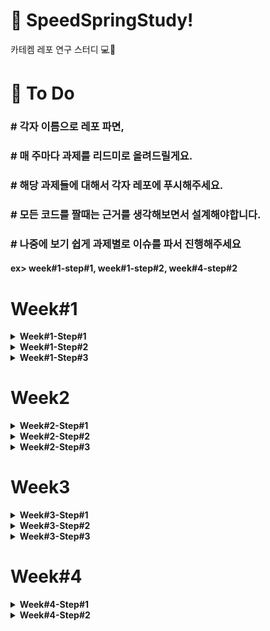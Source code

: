 # 👋 SpeedSpringStudy!

카테켐 레포 연구 스터디 💻🌱

# 🚀 To Do
### #  각자 이름으로 레포 파면,
### #  매 주마다 과제를 리드미로 올려드릴게요.
### #  해당 과제들에 대해서 각자 레포에 푸시해주세요.
### #  모든 코드를 짤때는 근거를 생각해보면서 설계해야합니다.
### #  나중에 보기 쉽게 과제별로 이슈를 파서 진행해주세요
#### ex> week#1-step#1, week#1-step#2, week#4-step#2
#
#
#

# Week#1
<details>
<summary><strong>Week#1-Step#1</strong></summary>

- [ ] **상품 조회**
    - 상품 목록을 조회하는 기능
    - HTTP 메서드: GET
    - 엔드포인트: `/api/products`

- [ ] **상품 추가**
    - 새로운 상품을 추가하는 기능
    - HTTP 메서드: POST
    - 엔드포인트: `/api/products`

- [ ] **상품 수정**
    - 기존 상품 정보를 수정하는 기능
    - HTTP 메서드: PUT
    - 엔드포인트: `/api/products/{id}`

- [ ] **상품 삭제**
    - 특정 ID를 가진 상품을 삭제하는 기능
    - HTTP 메서드: DELETE
    - 엔드포인트: `/api/products/{id}`
<img width="441" alt="스크린샷 2025-07-06 오후 4 14 29" src="https://github.com/user-attachments/assets/697fa6ec-77fc-4088-921c-01699bc34545" />

</details>


<details>
<summary><strong>Week#1-Step#2</strong></summary>

## step1 - 조회, 추가, 수정, 삭제 API
- [x] **상품 조회**
  - 상품 목록을 조회하는 기능
  - HTTP 메서드: GET
  - 엔드포인트: `/api/products`

- [x] **상품 추가**
  - 새로운 상품을 추가하는 기능
  - HTTP 메서드: POST
  - 엔드포인트: `/api/products`

- [x] **상품 수정**
  - 기존 상품 정보를 수정하는 기능
  - HTTP 메서드: PUT
  - 엔드포인트: `/api/products/{id}`

- [x] **상품 삭제**
  - 특정 ID를 가진 상품을 삭제하는 기능
  - HTTP 메서드: DELETE
  - 엔드포인트: `/api/products/{id}`

## step2 - 관리자 화면

- [ ] **상품 목록 화면**
  - 상품 목록을 화면에 표시하는 기능
  - HTML 페이지: `templates/products.html`
  - 접속 방법 : `localhost:8080/products`
  - 상품 목록과 오른쪽 상단의 상품 추가 버튼
  - 각 상품 우측 상품 수정 버튼과 상품 삭제 버튼

- [ ] **상품 추가 화면**
  - 새로운 상품을 추가하는 화면
  - HTML 페이지: `templates/product_form.html`
  - 폼을 통해 상품 정보를 입력받아 추가

- [ ] **상품 수정 화면**
  - 기존 상품 정보를 수정하는 화면
  - HTML 페이지: `templates/product_edit_form.html`
  - 폼을 통해 상품 정보를 입력받아 수정

- [ ] **AJAX를 통한 비동기 처리**
  - 상품 추가, 수정, 삭제 시 페이지 새로고침 없이 비동기로 처리
  - `fetch` API를 사용하여 서버와 통신
</details>

<details>
<summary><strong>Week#1-Step#3</strong></summary>
    
## step3 - JDBC 적용 및 리팩토링

### 기능 요구 사항
- JDBC를 사용하여 데이터를 H2 데이터베이스에 저장하고 관리한다.
- 상품 정보를 데이터베이스에 저장하고 조회, 수정, 삭제하는 기능을 구현한다.

### 구현 목록
- [x] **데이터베이스 테이블 생성**
  - `Product` 테이블 생성
- [x] **JDBC DAO 구현**
  - `ProductDao` 클래스 구현
- [x] **컨트롤러 리팩토링**
  - 기존의 `HashMap` 대신 데이터베이스를 사용하도록 `ProductController` 수정
- [x] **상품 추가/수정 시 DB 처리**
  - 상품 추가 및 수정 시 데이터베이스에 반영하도록 로직 수정
- [x] **상품 조회 시 DB 사용**
  - 상품 조회 시 데이터베이스에서 정보 조회
- [x] **상품 삭제 시 DB 사용**
  - 상품 삭제 시 데이터베이스에서 정보 삭제
</details>

# Week2

<details>
<summary><strong>Week#2-Step#1</strong></summary>

### step1 - 유효성 검사 및 예외처리

#### 기능 구현

1. 상품 추가, 수정 시 유효성 검사  
   - [ ] 상품 이름은 공백 포함 최대 15자까지 입력 가능  
   - [ ] 가능한 특수 문자: ( ), [ ], +, -, &, /, _  
   - [ ] "카카오"가 포함된 문구는 담당 MD와 협의한 경우에만 사용 가능  

</details>

<details>
<summary><strong>Week#2-Step#2</strong></summary>

### 로그인 및 회원가입

- [ ] email, password 를 통한 회원가입  
- [ ] 유저 정보를 기반으로 한 로그인  

#### 토큰 발급  
- [ ] 로그인이 완료된다면 토큰 제공 (bearer 방식 -> JWT 사용)

</details>

<details>
<summary><strong>Week#2-Step#3</strong></summary>

### 위시리스트 추가

- [ ] 유저 아이디로 식별 가능해야 함

</details>

# Week3
<details>
<summary><strong>Week#3-Step#1</strong></summary>

### 기존 코드 리팩토링
- [ ] 엔티티, 레포지토리 작성
- [ ] 그에 맞게 서비스 수정
- [ ] Dao 삭제

</details>


<details>
<summary><strong>Week#3-Step#2</strong></summary>

spring-gift-jpa

### step1 - JPA 적용

1. 기존 코드 리팩토링
    - [ ] 엔티티, 레포지토리 작성
    - [ ] 그에 맞게 서비스 수정
    - [ ] Dao 삭제

### step2 - 엔티티 모델링

1. 엔티티 연관 관계 설정
   - [ ] `Wish` 엔티티가 `User`, `Product` 참조하도록 함
   - [ ] `user_id`, `product_id`를 FK로 가지도록 설정

</details>


<details>
<summary><strong>Week#3-Step#3</strong></summary>

## 과제 진행 요구 사항

상품과 위시 리스트 보기에 페이지네이션을 구현한다.

- 대부분의 게시판은 모든 게시글을 한 번에 표시하지 않고 여러 페이지로 나누어 표시한다. 정렬 방법을 설정하여 보고 싶은 정보의 우선 순위를 정할 수도 있다.
- 페이지네이션은 원하는 정렬 방법, 페이지 크기 및 페이지에 따라 정보를 전달하는 방법이다.

## 프로그래밍 요구 사항

## 힌트

이를 직접 구현할 수도 있지만, 스프링 데이터는 **`Pageable`**이라는 객체를 제공하여 쉽게 구현할 수 있다. 또한 **`List`**, **`Slice`**, **`Page`** 등 다양한 반환 타입을 제공한다.

</details>



# Week#4
<details>
<summary><strong>Week#4-Step#1</strong></summary>

### 기능 요구 사항

상품 정보에 카테고리를 추가한다. 상품과 카테고리 모델 간의 관계를 고려하여 설계하고 구현한다.

- 카테고리는 1차 카테고리만 있으며 2차 카테고리는 고려하지 않는다.
- 카테고리는 수정할 수 있다.
- 관리자 화면에서 상품을 추가할 때 카테고리를 지정할 수 있다.
- 카테고리의 예시는 아래와 같다.
    - 교환권, 상품권, 뷰티, 패션, 식품, 리빙/도서, 레저/스포츠, 아티스트/캐릭터, 유아동/반려, 디지털/가전, 카카오프렌즈, 트렌드 선물, 백화점

아래 예시와 같이 HTTP 메시지를 주고받도록 구현한다.

#### Request
```
GET /api/categories HTTP/1.1
```
#### Response
```
HTTP/1.1 200
Content-Type: application/json

{
“id”: 91,
“name”: “교환권”,
“color”: “#6c95d1”,
“imageUrl”: “https://gift-s.kakaocdn.net/dn/gift/images/m640/dimm_theme.png”,
“description”: “”
}

```
### 프로그래밍 요구 사항

- 구현한 기능에 대해 적절한 테스트 전략을 생각하고 작성한다.
- 카테고리를 추가하는 문제이다. 1차카테고리를 지정하고, 수정할 수 있으며, 관리자 화면에서 지정할 수 있어야 한다.

</details>


<details>
<summary><strong>Week#4-Step#2</strong></summary>

## step 2 - 옵션 추가

### 옵션 추가
- **옵션 구현**
  - [ ] 엔티티 추가 (속성 : `id`, `name`)
  - [ ] 옵션 생성 시 검증 로직 추가 (옵션 이름의 특수 문자 허용 범위 및 길이 검증)
  - [ ] Dto, 레포지토리, 서비스, 컨트롤러 추가 (기본적인 CRUD 기능)
  - [ ] 테스트코드 추가


### 상품-옵션 추가
- **상품-옵션 구현**
  - [ ] 엔티티 추가 (속성 : `id`, `product`, `option`, `quantity`)
  - [ ] 동일 상품 내 옵션 이름 중복 방지 로직 추가
  - [ ] Dto, 레포지토리, 서비스, 컨트롤러 추가 (기본적인 CRUD 기능)
  - [ ] 테스트코드 추가

### ProductOption과 상품, PRoductOption과 옵션 연결
- **상품-옵션을 적절한 관계로 연결**
  - [ ] Product 엔티티와 ProductOption 엔티티 연결 (일대다)
  - [ ] Product 서비스, 컨트롤러, 테스트 코드 업데이트
  - [ ] Option 엔티티와 ProductOption 엔티티 연결 (일대다)
  - [ ] Option 서비스, 컨트롤러, 테스트 코드 업데이트

### 추가적으로
- [ ] **뷰 페이지에서 옵션을 설정할 수 있도록 함**


</details>
